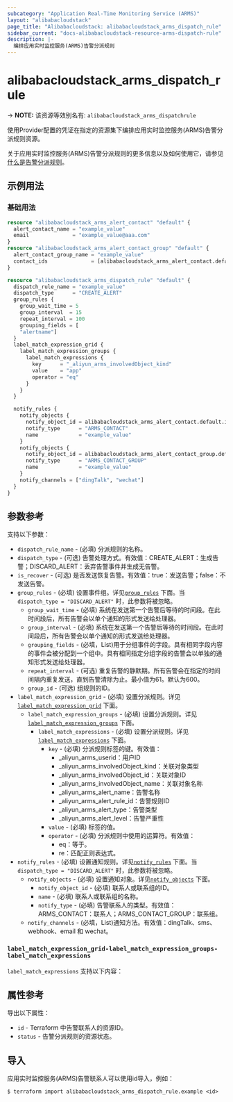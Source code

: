 ```yaml
---
subcategory: "Application Real-Time Monitoring Service (ARMS)"
layout: "alibabacloudstack"
page_title: "Alibabacloudstack: alibabacloudstack_arms_dispatch_rule"
sidebar_current: "docs-alibabacloudstack-resource-arms-dispatch-rule"
description: |-
  编排应用实时监控服务(ARMS)告警分派规则
---
```


# alibabacloudstack_arms_dispatch_rule
-> **NOTE:** 该资源等效别名有: `alibabacloudstack_arms_dispatchrule`

使用Provider配置的凭证在指定的资源集下编排应用实时监控服务(ARMS)告警分派规则资源。

关于应用实时监控服务(ARMS)告警分派规则的更多信息以及如何使用它，请参见 [什么是告警分派规则](https://next.api.alibabacloud.com/document/ARMS/2019-08-08/CreateDispatchRule)。


## 示例用法

### 基础用法

```terraform
resource "alibabacloudstack_arms_alert_contact" "default" {
  alert_contact_name = "example_value"
  email              = "example_value@aaa.com"
}
resource "alibabacloudstack_arms_alert_contact_group" "default" {
  alert_contact_group_name = "example_value"
  contact_ids              = [alibabacloudstack_arms_alert_contact.default.id]
}

resource "alibabacloudstack_arms_dispatch_rule" "default" {
  dispatch_rule_name = "example_value"
  dispatch_type      = "CREATE_ALERT"
  group_rules {
    group_wait_time = 5
    group_interval  = 15
    repeat_interval = 100
    grouping_fields = [
    "alertname"]
  }
  label_match_expression_grid {
    label_match_expression_groups {
      label_match_expressions {
        key      = "_aliyun_arms_involvedObject_kind"
        value    = "app"
        operator = "eq"
      }
    }
  }

  notify_rules {
    notify_objects {
      notify_object_id = alibabacloudstack_arms_alert_contact.default.id
      notify_type      = "ARMS_CONTACT"
      name             = "example_value"
    }
    notify_objects {
      notify_object_id = alibabacloudstack_arms_alert_contact_group.default.id
      notify_type      = "ARMS_CONTACT_GROUP"
      name             = "example_value"
    }
    notify_channels = ["dingTalk", "wechat"]
  }
}
```

## 参数参考

支持以下参数：

* `dispatch_rule_name` - (必填) 分派规则的名称。
* `dispatch_type` - (可选) 告警处理方式。有效值：CREATE_ALERT：生成告警；DISCARD_ALERT：丢弃告警事件并生成无告警。
* `is_recover` - (可选) 是否发送恢复告警。有效值：true：发送告警；false：不发送告警。
* `group_rules` - (必填) 设置事件组。详见[`group_rules`](#group_rules) 下面。当 `dispatch_type = "DISCARD_ALERT"` 时，此参数将被忽略。
  * `group_wait_time` - (必填) 系统在发送第一个告警后等待的时间段。在此时间段后，所有告警会以单个通知的形式发送给处理器。
  * `group_interval` - (必填) 系统在发送第一个告警后等待的时间段。在此时间段后，所有告警会以单个通知的形式发送给处理器。
  * `grouping_fields` - (必填，List<String>)用于分组事件的字段。具有相同字段内容的事件会被分配到一个组中。具有相同指定分组字段的告警会以单独的通知形式发送给处理器。
  * `repeat_interval` - (可选) 重复告警的静默期。所有告警会在指定的时间间隔内重复发送，直到告警清除为止。最小值为61。默认为600。
  * `group_id` - (可选) 组规则的ID。
* `label_match_expression_grid` - (必填) 设置分派规则。详见[`label_match_expression_grid`](#label_match_expression_grid) 下面。
  * `label_match_expression_groups` - (必填) 设置分派规则。详见[`label_match_expression_groups`](#label_match_expression_grid-label_match_expression_groups) 下面。
    * `label_match_expressions` - (必填) 设置分派规则。详见[`label_match_expressions`](#label_match_expression_grid-label_match_expression_groups-label_match_expressions) 下面。
      * `key` - (必填) 分派规则标签的键。有效值：
        * _aliyun_arms_userid：用户ID
        * _aliyun_arms_involvedObject_kind：关联对象类型
        * _aliyun_arms_involvedObject_id：关联对象ID 
        * _aliyun_arms_involvedObject_name：关联对象名称
        * _aliyun_arms_alert_name：告警名称
        * _aliyun_arms_alert_rule_id：告警规则ID
        * _aliyun_arms_alert_type：告警类型
        * _aliyun_arms_alert_level：告警严重性
      * `value` - (必填) 标签的值。
      * `operator` - (必填) 分派规则中使用的运算符。有效值：
        * eq：等于。
        * re：匹配正则表达式。
* `notify_rules` - (必填) 设置通知规则。详见[`notify_rules`](#notify_rules) 下面。当 `dispatch_type = "DISCARD_ALERT"` 时，此参数将被忽略。
  * `notify_objects` - (必填) 设置通知对象。详见[`notify_objects`](#notify_rules-notify_objects) 下面。
    * `notify_object_id` - (必填) 联系人或联系组的ID。
    * `name` - (必填) 联系人或联系组的名称。
    * `notify_type` - (必填) 告警联系人的类型。有效值：ARMS_CONTACT：联系人；ARMS_CONTACT_GROUP：联系组。
  * `notify_channels` - (必填，List<String>)通知方法。有效值：dingTalk、sms、webhook、email 和 wechat。


### `label_match_expression_grid-label_match_expression_groups-label_match_expressions`
`label_match_expressions` 支持以下内容：


## 属性参考

导出以下属性：

* `id` - Terraform 中告警联系人的资源ID。
* `status` - 告警分派规则的资源状态。

## 导入

应用实时监控服务(ARMS)告警联系人可以使用id导入，例如：

```shell
$ terraform import alibabacloudstack_arms_dispatch_rule.example <id>
```